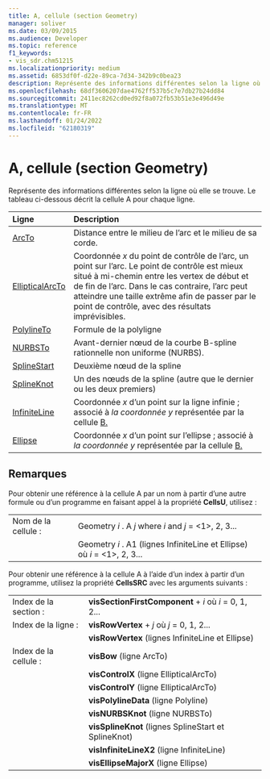 ```yaml
---
title: A, cellule (section Geometry)
manager: soliver
ms.date: 03/09/2015
ms.audience: Developer
ms.topic: reference
f1_keywords:
- vis_sdr.chm51215
ms.localizationpriority: medium
ms.assetid: 6853df0f-d22e-89ca-7d34-342b9c0bea23
description: Représente des informations différentes selon la ligne où elle se trouve. Le tableau ci-dessous décrit la cellule A pour chaque ligne.
ms.openlocfilehash: 68df3606207dae4762ff537b5c7e7db27b24dd84
ms.sourcegitcommit: 2411ec8262cd0ed92f8a072fb53b51e3e496d49e
ms.translationtype: MT
ms.contentlocale: fr-FR
ms.lasthandoff: 01/24/2022
ms.locfileid: "62180319"
---
```

# <a name="a-cell-geometry-section"></a>A, cellule (section Geometry)

Représente des informations différentes selon la ligne où elle se trouve. Le tableau ci-dessous décrit la cellule A pour chaque ligne.
  
|Ligne|Description|
|:-----|:-----|
|[ArcTo](arcto-row-geometry-section.md) <br/> | Distance entre le milieu de l’arc et le milieu de sa corde.  <br/> |
|[EllipticalArcTo](ellipticalarcto-row-geometry-section.md) <br/> | Coordonnée *x*  du point de contrôle de l’arc, un point sur l’arc. Le point de contrôle est mieux situé à mi-chemin entre les vertex de début et de fin de l’arc. Dans le cas contraire, l’arc peut atteindre une taille extrême afin de passer par le point de contrôle, avec des résultats imprévisibles.  <br/> |
|[PolylineTo](polylineto-row-geometry-section.md) <br/> | Formule de la polyligne  <br/> |
|[NURBSTo](nurbsto-row-geometry-section.md) <br/> | Avant-dernier nœud de la courbe B-spline rationnelle non uniforme (NURBS).  <br/> |
|[SplineStart](splinestart-row-geometry-section.md) <br/> | Deuxième nœud de la spline  <br/> |
|[SplineKnot](splineknot-row-geometry-section.md) <br/> | Un des nœuds de la spline (autre que le dernier ou les deux premiers)  <br/> |
|[InfiniteLine](infiniteline-row-geometry-section.md) <br/> | Coordonnée *x* d’un point sur la ligne infinie ; associé à *la coordonnée y* représentée par la cellule [B.](b-cell-geometry-section.md)  <br/> |
|[Ellipse](ellipse-row-geometry-section.md) <br/> | Coordonnée *x* d’un point sur l’ellipse ; associé à *la coordonnée y* représentée par la cellule [B.](b-cell-geometry-section.md)  <br/> |
   
## <a name="remarks"></a>Remarques

Pour obtenir une référence à la cellule A par un nom à partir d’une autre formule ou d’un programme en faisant appel à la propriété **CellsU**, utilisez : 
  
|||
|:-----|:-----|
| Nom de la cellule :  <br/> | Geometry  *i*  . A  *j*            where  *i*  and  *j*  = <1>, 2, 3...  <br/> |
|| Geometry  *i*  . A1 (lignes InfiniteLine et Ellipse) où  *i*  = <1>, 2, 3...  <br/> |
   
Pour obtenir une référence à la cellule A à l’aide d’un index à partir d’un programme, utilisez la propriété **CellsSRC** avec les arguments suivants : 
  
|||
|:-----|:-----|
| Index de la section :  <br/> |**visSectionFirstComponent**  +   *i* où *i* = 0, 1, 2...  <br/> |
| Index de la ligne :  <br/> |**visRowVertex**  +   *j* où *j* = 0, 1, 2...  <br/> |
||**visRowVertex** (lignes InfiniteLine et Ellipse)  <br/> |
| Index de la cellule :  <br/> |**visBow** (ligne ArcTo)  <br/> |
||**visControlX** (ligne EllipticalArcTo)  <br/> |
||**visControlY** (ligne EllipticalArcTo)  <br/> |
||**visPolylineData** (ligne Polyline)  <br/> |
||**visNURBSKnot** (ligne NURBSTo)  <br/> |
||**visSplineKnot** (lignes SplineStart et SplineKnot)  <br/> |
||**visInfiniteLineX2** (ligne InfiniteLine)  <br/> |
||**visEllipseMajorX** (ligne Ellipse)  <br/> |
   

